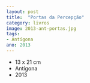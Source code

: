 ```yaml
---
layout: post
title:  "Portas da Percepção"
category: livros
image: 2013-ant-portas.jpg
tags:
- Antígona
ano: 2013
---
```


- 13 x 21 cm
- Antígona
- 2013

